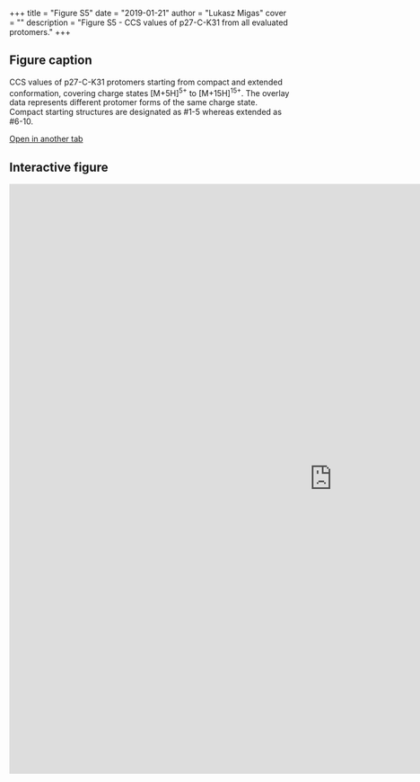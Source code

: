 +++
title = "Figure S5"
date = "2019-01-21"
author = "Lukasz Migas"
cover = ""
description = "Figure S5 - CCS values of p27-C-K31 from all evaluated protomers."
+++

## Figure caption

CCS values of p27-C-K31 protomers starting from compact and extended conformation, covering charge states [M+5H]<sup>5+</sup> to [M+15H]<sup>15+</sup>. The overlay data represents different protomer forms of the same charge state. Compact starting structures are designated as #1-5 whereas extended as #6-10.

[Open in another tab](https://beveridge-migas-p27.netlify.com/assets/Figure_S5.html)

## Interactive figure

<iframe 
    width="1150" 
    frameborder="0" 
    height="1050"
    src="https://beveridge-migas-p27.netlify.com/assets/Figure_S5.html"
    style="background: #FFFFFF;"
></iframe>